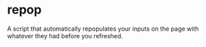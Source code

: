 repop
=====

A script that automatically repopulates your inputs on the page with whatever they had before you refreshed.
